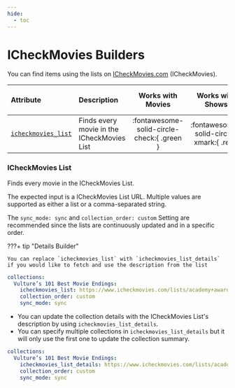 ```yaml
---
hide:
  - toc
---
```

# ICheckMovies Builders

You can find items using the lists on [ICheckMovies.com](https://www.icheckmovies.com/) (ICheckMovies). 

| Attribute                                 | Description                                |             Works with Movies              |             Works with Shows             |    Works with Playlists and Custom Sort    |
|:------------------------------------------|:-------------------------------------------|:------------------------------------------:|:----------------------------------------:|:------------------------------------------:|
| [`icheckmovies_list`](#icheckmovies-list) | Finds every movie in the ICheckMovies List | :fontawesome-solid-circle-check:{ .green } | :fontawesome-solid-circle-xmark:{ .red } | :fontawesome-solid-circle-check:{ .green } |

### ICheckMovies List

Finds every movie in the ICheckMovies List.

The expected input is a ICheckMovies List URL. Multiple values are supported as either a list or a comma-separated string.

The `sync_mode: sync` and `collection_order: custom` Setting are recommended since the lists are continuously updated and in a specific order. 

???+ tip "Details Builder"

    You can replace `icheckmovies_list` with `icheckmovies_list_details` if you would like to fetch and use the description from the list

```yaml
collections:
  Vulture’s 101 Best Movie Endings:
    icheckmovies_list: https://www.icheckmovies.com/lists/academy+award+-+best+picture
    collection_order: custom
    sync_mode: sync
```

* You can update the collection details with the ICheckMovies List's description by using `icheckmovies_list_details`.
* You can specify multiple collections in `icheckmovies_list_details` but it will only use the first one to update the collection summary.

```yaml
collections:
  Vulture’s 101 Best Movie Endings:
    icheckmovies_list_details: https://www.icheckmovies.com/lists/academy+award+-+best+picture
    collection_order: custom
    sync_mode: sync
```
